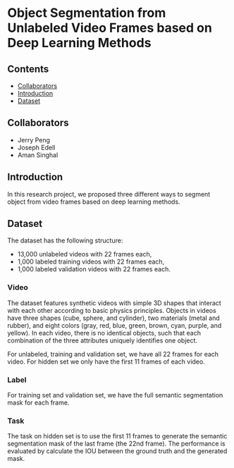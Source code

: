 # Object Segmentation from Unlabeled Video Frames based on Deep Learning Methods

## Contents
-   [Collaborators](#collaborators)
-   [Introduction](#introduction)
-   [Dataset](#dataset)

## Collaborators
-   Jerry Peng
-   Joseph Edell
-   Aman Singhal

## Introduction
In this research project, we proposed three different ways to segment object from video frames based on deep learning methods.

## Dataset
The dataset has the following structure:
-   13,000 unlabeled videos with 22 frames each,
-   1,000 labeled training videos with 22 frames each,
-   1,000 labeled validation videos with 22 frames each.

### Video
The dataset features synthetic videos with simple 3D shapes that interact with each other according to basic physics principles. Objects in videos have three shapes (cube, sphere, and cylinder), two materials (metal and rubber), and eight colors (gray, red, blue, green, brown, cyan, purple, and yellow). In each video, there is no identical objects, such that each combination of the three attributes uniquely identifies one object.

For unlabeled, training and validation set, we have all 22 frames for each video. For hidden set we only have the first 11 frames of each video.

### Label
For training set and validation set, we have the full semantic segmentation mask for each frame.

### Task
The task on hidden set is to use the first 11 frames to generate the semantic segmentation mask of the last frame (the 22nd frame). The performance is evaluated by calculate the IOU between the ground truth and the generated mask.